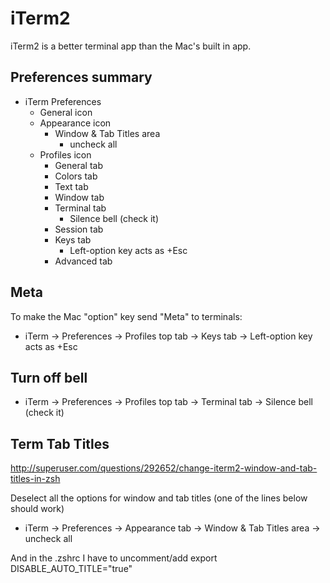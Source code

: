 # iTerm2

iTerm2 is a better terminal app than the Mac's built in app.


## Preferences summary

<ul>
  <li>iTerm Preferences
  <ul>
    <li>General icon
    <li>Appearance icon
    <ul>
      <li>Window & Tab Titles area
      <ul>
        <li>uncheck all
      </ul>
    </ul>
    <li>Profiles icon
    <ul>
      <li>General tab 
      <li>Colors tab 
      <li>Text tab 
      <li>Window tab 
      <li>Terminal tab 
      <ul>
        <li>Silence bell (check it)
      </ul>
      <li>Session tab 
      <li>Keys tab
      <ul>
        <li>Left-option key acts as +Esc
      </ul>
      <li>Advanced tab 
    </ul>
  </ul>
</ul>


## Meta

To make the Mac "option" key send "Meta" to terminals:

  * iTerm -> Preferences -> Profiles top tab -> Keys tab -> Left-option key acts as +Esc


## Turn off bell

  * iTerm -> Preferences -> Profiles top tab -> Terminal tab -> Silence bell (check it)


## Term Tab Titles

http://superuser.com/questions/292652/change-iterm2-window-and-tab-titles-in-zsh

Deselect all the options for window and tab titles (one of the lines below should work)
	 
  * iTerm -> Preferences -> Appearance tab -> Window & Tab Titles area -> uncheck all

And in the .zshrc I have to uncomment/add export DISABLE_AUTO_TITLE="true" 


